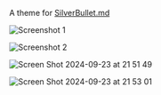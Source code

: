 A theme for [SilverBullet.md](https://github.com/silverbulletmd/silverbullet)


![Screenshot 1](https://github.com/user-attachments/assets/77223ba3-7fc0-4f3f-ac3f-ca4ba7713099)

![Screenshot 2](https://github.com/user-attachments/assets/34945046-d87f-441b-b61b-976044fca055)

![Screen Shot 2024-09-23 at 21 51 49](https://github.com/user-attachments/assets/5a1f2ddc-4a24-4dea-9ace-76d33f929243)

![Screen Shot 2024-09-23 at 21 53 01](https://github.com/user-attachments/assets/edd8668b-e8fa-4701-9489-4d2daca85c15)
